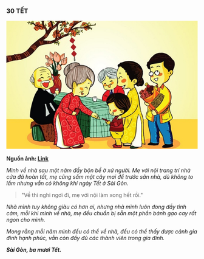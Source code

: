 ### 30 TẾT

![Second Image](../img/image2.jpg)

**Nguồn ảnh: [Link](http://thptkontum.edu.vn/van-hoa-van-nghe/NGUON-GOC-VA-Y-NGHIA-CUA-NGAY-TET-NGUYEN-DAN-812)**

_Mình về nhà sau một năm đầy bộn bề ở xứ người. Mẹ với nội trang trí nhà cửa đã hoàn tất, mẹ cũng sắm một cây mai để trước sân nhà, dù không to lắm nhưng vẫn có không khí ngày Tết ở Sài Gòn._

> "Về thì nghỉ ngơi đi, mẹ với nội làm xong hết rồi."

_Nhà mình tuy không giàu có hơn ai, nhưng nhà mình luôn đong đầy tình cảm, mỗi khi mình về nhà, mẹ đều chuẩn bị sẵn một phần bánh gạo cay rất ngon cho mình._

_Mong rằng mỗi năm mình đều có thể về nhà, đều có thể thấy được cảnh gia đình hạnh phúc, vẫn còn đầy đủ các thành viên trong gia đình._

**_Sài Gòn, ba mươi Tết._**
